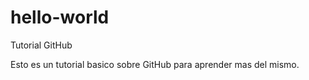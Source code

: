 # hello-world
Tutorial GitHub

Esto es un tutorial basico sobre GitHub para aprender mas del mismo.
